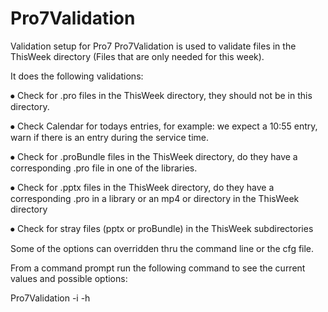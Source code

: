 # Pro7Validation
Validation setup for Pro7
Pro7Validation is used to validate files in the ThisWeek directory (Files that are only needed for this week).

It does the following validations:

⦁	Check for .pro files in the ThisWeek directory, they should not be in this directory.

⦁	Check Calendar for todays entries, for example: we expect a 10:55 entry, warn if there is an entry during the service time.

⦁	Check for .proBundle files in the ThisWeek directory, do they have a corresponding .pro file in one of the libraries.

⦁	Check for .pptx files in the ThisWeek directory, do they have a corresponding .pro in a library or an mp4 or directory in the ThisWeek directory

⦁	Check for stray files (pptx or proBundle) in the ThisWeek subdirectories

Some of the options can overridden thru the command line or the cfg file.

From a command prompt run the following command to see the current values and possible options:

Pro7Validation -i -h
